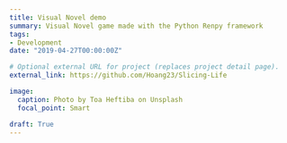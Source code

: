 ```yaml
---
title: Visual Novel demo
summary: Visual Novel game made with the Python Renpy framework
tags:
- Development
date: "2019-04-27T00:00:00Z"

# Optional external URL for project (replaces project detail page).
external_link: https://github.com/Hoang23/Slicing-Life

image:
  caption: Photo by Toa Heftiba on Unsplash
  focal_point: Smart

draft: True
---
```

